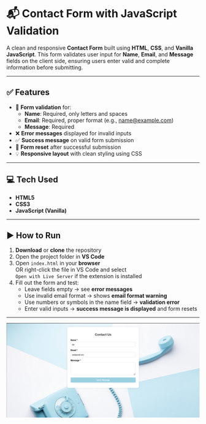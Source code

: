 # 📬 **Contact Form with JavaScript Validation**

A clean and responsive **Contact Form** built using **HTML**, **CSS**, and **Vanilla JavaScript**. This form validates user input for **Name**, **Email**, and **Message** fields on the client side, ensuring users enter valid and complete information before submitting.

---

## ✅ **Features**

- 📝 **Form validation** for:
  - **Name**: Required, only letters and spaces
  - **Email**: Required, proper format (e.g., name@example.com)
  - **Message**: Required
- ❌ **Error messages** displayed for invalid inputs
- ✅ **Success message** on valid form submission
- 🔄 **Form reset** after successful submission
- 💡 **Responsive layout** with clean styling using CSS

---

## 💻 **Tech Used**

- **HTML5**
- **CSS3**
- **JavaScript (Vanilla)**

---

## ▶️ **How to Run**

1. **Download** or **clone** the repository  
2. Open the project folder in **VS Code**  
3. Open `index.html` in your **browser**  
   OR right-click the file in VS Code and select  
   `Open with Live Server` if the extension is installed  
4. Fill out the form and test:
   - Leave fields empty → see **error messages**
   - Use invalid email format → shows **email format warning**
   - Use numbers or symbols in the name field → **validation error**
   - Enter valid inputs → **success message is displayed** and form resets

---

![Form Preview](./Screenshots/ss.png)
